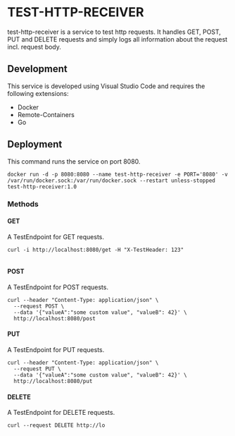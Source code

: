 # TEST-HTTP-RECEIVER
test-http-receiver is a service to test http requests. It handles GET, POST, PUT
and DELETE requests and simply logs all information about the request incl. request
body.

## Development
This service is developed using Visual Studio Code and requires the following extensions:
* Docker
* Remote-Containers
* Go

## Deployment
This command runs the service on port 8080.
```
docker run -d -p 8080:8080 --name test-http-receiver -e PORT='8080' -v /var/run/docker.sock:/var/run/docker.sock --restart unless-stopped test-http-receiver:1.0
```

### Methods
#### GET 
A TestEndpoint for GET requests.

```
curl -i http://localhost:8080/get -H "X-TestHeader: 123"
 
```

#### POST
A TestEndpoint for POST requests.

```
curl --header "Content-Type: application/json" \
  --request POST \
  --data '{"valueA":"some custom value", "valueB": 42}' \
  http://localhost:8080/post
```

#### PUT
A TestEndpoint for PUT requests.

```
curl --header "Content-Type: application/json" \
  --request PUT \
  --data '{"valueA":"some custom value", "valueB": 42}' \
  http://localhost:8080/put
```

#### DELETE
A TestEndpoint for DELETE requests.

```
curl --request DELETE http://lo